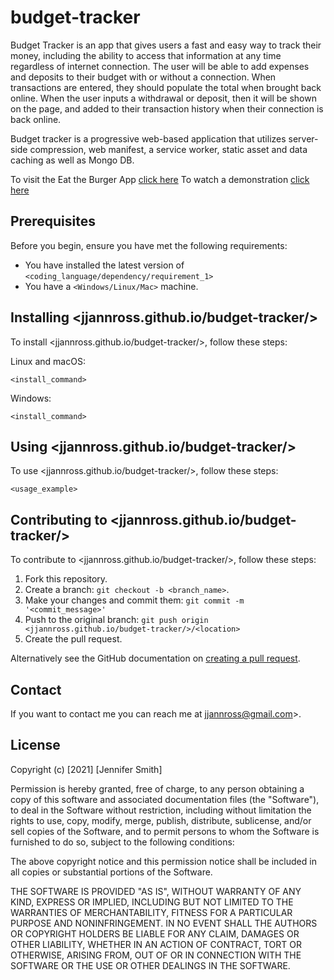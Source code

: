 # budget-tracker
Budget Tracker is an app that gives users a fast and easy way to track their money, including the ability to access that information at any time regardless of internet connection.   The user will be able to add expenses and deposits to their budget with or without a connection. When transactions are entered, they should populate the total when brought back online. When the user inputs a withdrawal or deposit, then it will be shown on the page, and added to their transaction history when their connection is back online.  

Budget tracker is a progressive web-based application that utilizes server-side compression, web manifest, a service worker, static asset and data caching as well as Mongo DB.

To visit the Eat the Burger App [click here](https://jjannross.github.io/budget-tracker/)
To watch a demonstration [click here](https://drive.google.com/file/d/1VTBL0MH6RVqfqWQ_MDfWM_l6RlJM4JIs/view)

## Prerequisites

Before you begin, ensure you have met the following requirements:

- You have installed the latest version of `<coding_language/dependency/requirement_1>`
- You have a `<Windows/Linux/Mac>` machine.

## Installing <jjannross.github.io/budget-tracker/>

To install <jjannross.github.io/budget-tracker/>, follow these steps:

Linux and macOS:

```
<install_command>
```

Windows:

```
<install_command>
```

## Using <jjannross.github.io/budget-tracker/>

To use <jjannross.github.io/budget-tracker/>, follow these steps:

```
<usage_example>
```

## Contributing to <jjannross.github.io/budget-tracker/>

To contribute to <jjannross.github.io/budget-tracker/>, follow these steps:

1. Fork this repository.
2. Create a branch: `git checkout -b <branch_name>`.
3. Make your changes and commit them: `git commit -m '<commit_message>'`
4. Push to the original branch: `git push origin <jjannross.github.io/budget-tracker/>/<location>`
5. Create the pull request.

Alternatively see the GitHub documentation on [creating a pull request](https://help.github.com/en/github/collaborating-with-issues-and-pull-requests/creating-a-pull-request).

## Contact

If you want to contact me you can reach me at jjannross@gmail.com>.

## License

Copyright (c) [2021] [Jennifer Smith]

Permission is hereby granted, free of charge, to any person obtaining a copy
of this software and associated documentation files (the "Software"), to deal
in the Software without restriction, including without limitation the rights
to use, copy, modify, merge, publish, distribute, sublicense, and/or sell
copies of the Software, and to permit persons to whom the Software is
furnished to do so, subject to the following conditions:

The above copyright notice and this permission notice shall be included in all
copies or substantial portions of the Software.

THE SOFTWARE IS PROVIDED "AS IS", WITHOUT WARRANTY OF ANY KIND, EXPRESS OR
IMPLIED, INCLUDING BUT NOT LIMITED TO THE WARRANTIES OF MERCHANTABILITY,
FITNESS FOR A PARTICULAR PURPOSE AND NONINFRINGEMENT. IN NO EVENT SHALL THE
AUTHORS OR COPYRIGHT HOLDERS BE LIABLE FOR ANY CLAIM, DAMAGES OR OTHER
LIABILITY, WHETHER IN AN ACTION OF CONTRACT, TORT OR OTHERWISE, ARISING FROM,
OUT OF OR IN CONNECTION WITH THE SOFTWARE OR THE USE OR OTHER DEALINGS IN THE
SOFTWARE.


